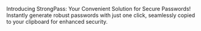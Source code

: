Introducing StrongPass: Your Convenient Solution for Secure Passwords! Instantly generate robust passwords with just one click, seamlessly copied to your clipboard for enhanced security.
